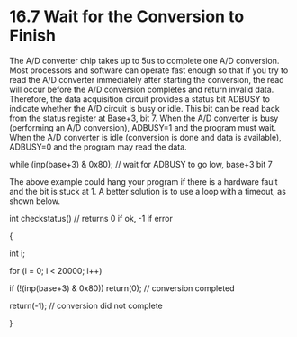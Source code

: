 # 16.7 Wait for the Conversion to Finish

The A/D converter chip takes up to 5us to complete one A/D conversion. Most processors and software can operate fast enough so that if you try to read the A/D converter immediately after starting the conversion, the read will occur before the A/D conversion completes and return invalid data. Therefore, the data acquisition circuit provides a status bit ADBUSY to indicate whether the A/D circuit is busy or idle. This bit can be read back from the status register at Base+3, bit 7. When the A/D converter is busy (performing an A/D conversion), ADBUSY=1 and the program must wait. When the A/D converter is idle (conversion is done and data is available), ADBUSY=0 and the program may read the data.&#x20;

while (inp(base+3) & 0x80);         // wait for ADBUSY to go low, base+3 bit 7&#x20;

The above example could hang your program if there is a hardware fault and the bit is stuck at 1. A better solution is to use a loop with a timeout, as shown below.&#x20;

int checkstatus()                                                          // returns 0 if ok, -1 if error&#x20;

{&#x20;

int i;&#x20;

for (i = 0; i < 20000; i++)&#x20;

if (!(inp(base+3) & 0x80))  return(0);                            // conversion completed&#x20;

return(-1);                                                                         // conversion did not complete&#x20;

}
